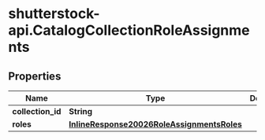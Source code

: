 # shutterstock-api.CatalogCollectionRoleAssignments

## Properties
Name | Type | Description | Notes
------------ | ------------- | ------------- | -------------
**collection_id** | **String** |  | 
**roles** | [**InlineResponse20026RoleAssignmentsRoles**](InlineResponse20026RoleAssignmentsRoles.md) |  | 


